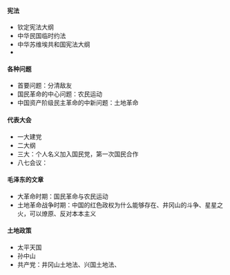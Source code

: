 #### 宪法

- 钦定宪法大纲
- 中华民国临时约法
- 中华苏维埃共和国宪法大纲
- 

#### 各种问题

- 首要问题：分清敌友
- 国民革命的中心问题：农民运动
- 中国资产阶级民主革命的中新问题：土地革命





#### 代表大会

- 一大建党
- 二大纲
- 三大：个人名义加入国民党，第一次国民合作
- 八七会议：

#### 毛泽东的文章

- 大革命时期：国民革命与农民运动
- 土地革命战争时期：中国的红色政权为什么能够存在、井冈山的斗争、星星之火，可以燎原、反对本本主义

#### 土地政策

- 太平天国
- 孙中山
- 共产党：井冈山土地法、兴国土地法、